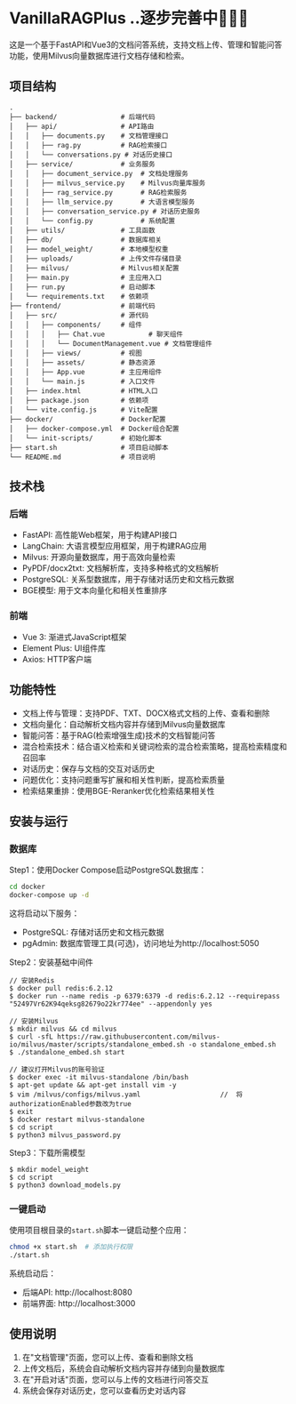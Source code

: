 # VanillaRAGPlus ..逐步完善中👨🏻‍💻

这是一个基于FastAPI和Vue3的文档问答系统，支持文档上传、管理和智能问答功能，使用Milvus向量数据库进行文档存储和检索。

## 项目结构

```
.
├── backend/                # 后端代码
│   ├── api/                # API路由
│   │   ├── documents.py    # 文档管理接口
│   │   ├── rag.py          # RAG检索接口
│   │   └── conversations.py # 对话历史接口
│   ├── service/            # 业务服务
│   │   ├── document_service.py  # 文档处理服务
│   │   ├── milvus_service.py    # Milvus向量库服务
│   │   ├── rag_service.py       # RAG检索服务
│   │   ├── llm_service.py       # 大语言模型服务
│   │   ├── conversation_service.py # 对话历史服务
│   │   └── config.py            # 系统配置
│   ├── utils/              # 工具函数
│   ├── db/                 # 数据库相关
│   ├── model_weight/       # 本地模型权重
│   ├── uploads/            # 上传文件存储目录
│   ├── milvus/             # Milvus相关配置
│   ├── main.py             # 主应用入口
│   ├── run.py              # 启动脚本
│   └── requirements.txt    # 依赖项
├── frontend/               # 前端代码
│   ├── src/                # 源代码
│   │   ├── components/     # 组件
│   │   │   ├── Chat.vue           # 聊天组件
│   │   │   └── DocumentManagement.vue # 文档管理组件
│   │   ├── views/          # 视图
│   │   ├── assets/         # 静态资源
│   │   ├── App.vue         # 主应用组件
│   │   └── main.js         # 入口文件
│   ├── index.html          # HTML入口
│   ├── package.json        # 依赖项
│   └── vite.config.js      # Vite配置
├── docker/                 # Docker配置
│   ├── docker-compose.yml  # Docker组合配置
│   └── init-scripts/       # 初始化脚本
├── start.sh                # 项目启动脚本
└── README.md               # 项目说明
```

## 技术栈

### 后端
- FastAPI: 高性能Web框架，用于构建API接口
- LangChain: 大语言模型应用框架，用于构建RAG应用
- Milvus: 开源向量数据库，用于高效向量检索
- PyPDF/docx2txt: 文档解析库，支持多种格式的文档解析
- PostgreSQL: 关系型数据库，用于存储对话历史和文档元数据
- BGE模型: 用于文本向量化和相关性重排序

### 前端
- Vue 3: 渐进式JavaScript框架
- Element Plus: UI组件库
- Axios: HTTP客户端

## 功能特性

- 文档上传与管理：支持PDF、TXT、DOCX格式文档的上传、查看和删除
- 文档向量化：自动解析文档内容并存储到Milvus向量数据库
- 智能问答：基于RAG(检索增强生成)技术的文档智能问答
- 混合检索技术：结合语义检索和关键词检索的混合检索策略，提高检索精度和召回率
- 对话历史：保存与文档的交互对话历史
- 问题优化：支持问题重写扩展和相关性判断，提高检索质量
- 检索结果重排：使用BGE-Reranker优化检索结果相关性

## 安装与运行

### 数据库

Step1：使用Docker Compose启动PostgreSQL数据库：

```bash
cd docker
docker-compose up -d
```

这将启动以下服务：
- PostgreSQL: 存储对话历史和文档元数据
- pgAdmin: 数据库管理工具(可选)，访问地址为http://localhost:5050

Step2：安装基础中间件

```shell
// 安装Redis
$ docker pull redis:6.2.12
$ docker run --name redis -p 6379:6379 -d redis:6.2.12 --requirepass "52497Vr62K94qeksg82679o22kr774ee" --appendonly yes

// 安装Milvus
$ mkdir milvus && cd milvus
$ curl -sfL https://raw.githubusercontent.com/milvus-io/milvus/master/scripts/standalone_embed.sh -o standalone_embed.sh
$ ./standalone_embed.sh start

// 建议打开Milvus的账号验证
$ docker exec -it milvus-standalone /bin/bash
$ apt-get update && apt-get install vim -y
$ vim /milvus/configs/milvus.yaml                    //  将authorizationEnabled参数改为true
$ exit
$ docker restart milvus-standalone
$ cd script 
$ python3 milvus_password.py
```

Step3：下载所需模型

```shell
$ mkdir model_weight
$ cd script
$ python3 download_models.py
```

### 一键启动

使用项目根目录的`start.sh`脚本一键启动整个应用：

```bash
chmod +x start.sh  # 添加执行权限
./start.sh
```

系统启动后：
- 后端API: http://localhost:8080
- 前端界面: http://localhost:3000

## 使用说明

1. 在"文档管理"页面，您可以上传、查看和删除文档
2. 上传文档后，系统会自动解析文档内容并存储到向量数据库
3. 在"开启对话"页面，您可以与上传的文档进行问答交互
4. 系统会保存对话历史，您可以查看历史对话内容 